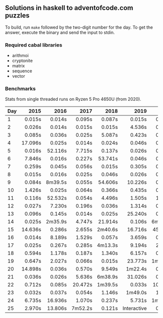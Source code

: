 ## Solutions in haskell to adventofcode.com puzzles

To build, run `make` followed by the two-digit number for the day.
To get the answer, execute the binary and send the input to stdin.

### Required cabal libraries

* arithmoi
* cryptonite
* matrix
* sequence
* vector

### Benchmarks

Stats from single threaded runs on Ryzen 5 Pro 4650U (from 2020).

| Day |   2015 |   2016 |   2017 |   2018 |   2019 |   2020 |   2021 |   2022 |   2023 |
|-----|-------:|-------:|-------:|-------:|-------:|-------:|-------:|-------:|-------:|
| 1  |  0.015s | 0.014s | 0.095s | 0.087s | 0.015s | 0.015s | 0.036s | 0.016s | 0.025s |
| 2  |  0.026s | 0.014s | 0.015s | 0.015s | 4.536s | 0.025s | 0.016s | 0.015s | 0.015s |
| 3  |  0.085s | 0.036s | 0.025s | 5.087s | 0.423s | 0.015s | 0.026s | 0.015s | 0.014s |
| 4  |  17.096s | 0.025s | 0.014s | 0.024s | 0.046s | 0.015s | 0.045s | 0.015s | 0.025s |
| 5  |  0.016s | 52.116s | 7.715s | 0.137s | 0.026s | 0.014s | 0.229s | 0.016s | 0.015s |
| 6  |  7.846s | 0.016s | 0.227s | 53.741s | 0.046s | 0.026s | 0.015s | 0.014s | 0.054s |
| 7  |  0.259s | 0.045s | 0.056s | 0.015s | 0.305s | 0.064s | 8.514s | 0.036s | 0.025s |
| 8  |  0.015s | 0.016s | 0.025s | 0.046s | 0.026s | 0.255s | 0.035s | 0.015s | 0.536s |
| 9  |  0.084s | 8m39.5s | 0.055s | 54.606s | 10.226s | 0.035s | 0.026s | 0.287s | 0.045s |
| 10  |  1.426s | 0.025s | 0.064s | 0.366s | 0.435s | 0.015s | 0.025s | 0.013s | 3.027s |
| 11  |  0.116s | 52.532s | 0.054s | 4.496s | 1.505s | 1.149s | 0.035s | 0.796s | 0.036s |
| 12  |  0.027s | 7.230s | 0.196s | 0.036s | 1.314s | 0.025s | 1.386s | 5.176s | 0.805s |
| 13  |  0.096s | 0.145s | 0.014s | 0.025s | 25.240s | 0.015s | 0.054s | 0.085s | 0.024s |
| 14  |  0.025s | 2m35.9s | 4.747s | 21.914s | 0.106s | 6m28.2s | 1m15.5s | 6.069s | 1.516s |
| 15  |  14.636s | 0.286s | 2.655s | 2m40.6s | 16.716s | 45.987s | 0.162s | 2.035s | 0.046s |
| 16  |  0.014s | 8.189s | 1.529s | 0.057s | 3.659s | 0.034s | 0.014s | 54.474s | 1.816s |
| 17  |  0.025s | 0.267s | 0.285s | 4m13.3s | 9.194s | 2.667s | 19.595s | 0.289s | 53.136s |
| 18  |  0.594s | 1.178s | 0.187s | 1.340s | 6.157s | 0.065s | 1.545s | 0.107s | 0.026s |
| 19  |  0.647s | 2.027s | 0.066s | 0.015s | 23.773s | 1m15.0s | 14.266s | 12m52.3s | 0.026s |
| 20  |  14.898s | 0.036s | 0.570s | 9.549s | 1m22.4s | 0.066s | 1.680s | 3m1.8s | 0.187s |
| 21  |  0.036s | 0.026s | 5.636s | 6m38.9s | 31.026s | 0.062s | 2m26.5s | 0.047s |       |
| 22  |  0.712s | 0.085s | 20.472s | 1m39.5s | 0.033s | 10.096s | 0.155s | 0.046s | 1.886s |
| 23  |  0.032s | 0.037s | 0.054s | 1.146s | 1m49.0s | 1.365s | 25.406s | 8.072s | 1m14.1s |
| 24  |  6.735s | 16.936s | 1.070s | 0.237s | 5.731s | 1m22.3s | 5m43.5s | 4.032s |       |
| 25  |  2.970s | 13.806s | 7m52.2s | 0.121s | Interactive | 0.643s | 2.885s | 0.016s | 2m13.2s |
